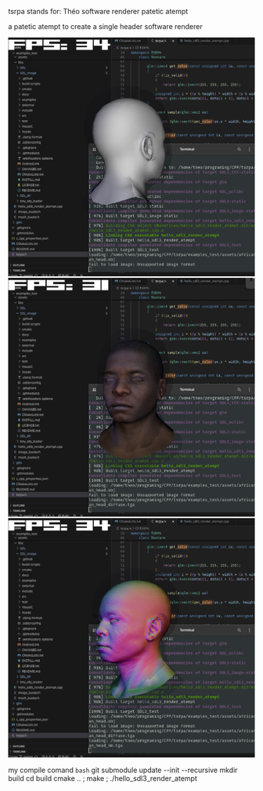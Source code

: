 tsrpa stands for: Théo software renderer patetic atempt

a patetic atempt to create a single header software renderer

![alt text](./1.png)
![alt text](./2.png)
![alt text](./3.png)

my compile comand
```bash```
    git submodule update --init --recursive
    mkdir build
    cd build
    cmake .. ; make ; ./hello_sdl3_render_atempt